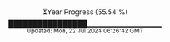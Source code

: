 <p align="center">
⏳Year Progress (55.54 %) <br>
████████████████▁▁▁▁▁▁▁▁▁▁▁▁▁▁ <br>
<sub>Updated: Mon, 22 Jul 2024 06:26:42 GMT</sub>
</p>

